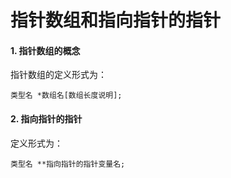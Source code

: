 # 指针数组和指向指针的指针

#### 1. 指针数组的概念

指针数组的定义形式为：

`类型名 *数组名[数组长度说明];`

#### 2. 指向指针的指针

定义形式为：

`类型名 **指向指针的指针变量名;`

